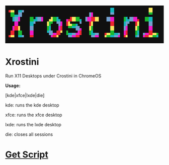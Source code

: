 ![logo.png](logo.png)
# Xrostini
Run X11 Desktops under Crostini in ChromeOS

**Usage:**

[kde|xfce|lxde|die]

kde: runs the kde desktop

xfce: runs the xfce desktop

lxde: runs the lxde desktop

die: closes all sessions

# [Get Script](de.sh)

